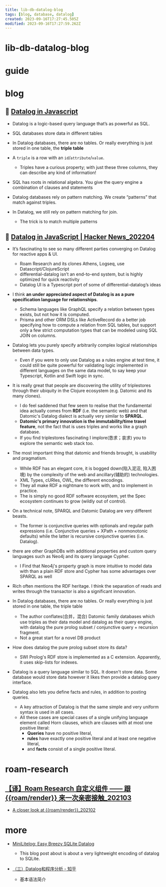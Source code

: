 ```yaml
---
title: lib-db-datalog-blog
tags: [blog, database, datalog]
created: 2023-09-16T17:27:45.505Z
modified: 2023-09-16T17:27:59.262Z
---
```


# lib-db-datalog-blog

# guide

# blog

## 📝 [Datalog in Javascript](https://www.instantdb.com/essays/datalogjs)

- Datalog is a logic-based query language that’s as powerful as SQL. 
- SQL databases store data in different tables
- In Datalog databases, there are no tables. Or really everything is just stored in one table, the **triple table**
- A `triple` is a row with an `id`/`attribute`/`value`. 
  - Triples have a curious property; with just these three columns, they can describe any kind of information!

- SQL has roots in relational algebra. You give the query engine a combination of clauses and statements
- Datalog databases rely on pattern matching. We create “patterns” that match against triples. 
- In Datalog, we still rely on pattern matching for join. 
  - The trick is to match multiple patterns

## 👥 [Datalog in JavaScript | Hacker News_202204](https://news.ycombinator.com/item?id=31154039)

- It’s fascinating to see so many different parties converging on Datalog for reactive apps & UI.
  - Roam Research and its clones Athens, Logseq, use Datascript/ClojureScript
  - differential-datalog isn’t an end-to-end system, but is highly optimized for quick reactivity
  - Datalog UI is a Typescript port of some of differential-datalog’s ideas
- I think **an under appreciated aspect of Datalog is as a pure specification language for relationships**. 
  - Schema languages like GraphQL specify a relation between types exists, but not how it is computed. 
  - Prisma and other ORM DSLs like ActiveRecord do a better job specifying how to compute a relation from SQL tables, but support only a few strict computation types that can be modeled using SQL JOIN on columns.
- Datalog lets you purely specify arbitrarily complex logical relationships between data types. 
  - Even if you were to only use Datalog as a rules engine at test time, it could still be quite powerful for validating logic implemented in different languages on the same data model, to say keep your Typescript, Kotlin and Swift logic in sync.

- It is really great that people are discovering the utility of triplestores through their ubiquity in the Clojure ecosystem (e.g. Datomic and its many clones).
  - I do feel saddened that few seem to realise that the fundamental idea actually comes from **RDF** (i.e. the semantic web) and that Datomic's Datalog dialect is actually very similar to **SPARQL**. 
  - **Datomic's primary innovation is the immutability/time travel feature**, not the fact that is uses triples and works like a graph database. 
  - If you find triplestores fascinating I implore(恳求；哀求) you to explore the semantic web stack too.

- The most important thing that datomic and friends brought, is usability and pragmatism.
  - While RDF has an elegant core, it is bogged down(陷入泥沼, 陷入困境) by the complexity of the web and ancillary(辅助的) technologies.
  - XML Types, cURIes, OWL, the different encodings.
  - They all make RDF a nightmare to work with, and to implement in practice.
  - The is simply no good RDF software ecosystem, yet the Spec ecosystem continues to grow (wildly out of control).
- On a technical note, SPARQL and Datomic Datalog are very different beasts.
  - The former is conjunctive queries with optionals and regular path expressions (i.e. Conjunctive queries + XPath + nonmonotonic defaults) while the latter is recursive conjunctive queries (i.e. Datalog).
- there are other GraphDBs with additional properties and custom query languages such as Neo4j and its query language Cypher.
  - I Find that Neo4j's property graph is more intuitive to model data with than a plain RDF store and Cypher has some advantages over SPARQL as well

- Rich often mentions the RDF heritage. I think the separation of reads and writes through the transactor is also a significant innovation.

- In Datalog databases, there are no tables. Or really everything is just stored in one table, the triple table
  - The author conflates(合并，混合) Datomic family databases which use triples as their data model and datalog as their query engine, with datalog the pure prolog subset / conjunctive query + recursion fragment.
  - Not a great start for a novel DB product

- How does datalog the pure prolog subset store its data?
  - SWI Prolog's RDF store is implemented as a C extension. Apparently, it uses skip-lists for indexes.
- Datalog is a query language similar to SQL. It doesn't store data. Some database would store data however it likes then provide a datalog query interface.
- Datalog also lets you define facts and rules, in addition to posting queries. 
  - A key attraction of Datalog is that the same simple and very uniform syntax is used in all cases. 
  - All these cases are special cases of a single unifying language element called Horn clauses, which are clauses with at most one positive literal: 
    - **Queries** have no positive literal, 
    - **rules** have exactly one positive literal and at least one negative literal, 
    - and **facts** consist of a single positive literal.
# roam-research

## [【译】Roam Research 自定义组件 —— 跟 {{roam/render}} 来一次亲密接触_202103](https://blog.jimmylv.info/2021-03-10-a-closer-look-at-roamrender-zh-translation/)

- [A closer look at {{roam/render}}_202102](https://www.zsolt.blog/2021/02/a-closer-look-at-roamrender.html)
# more
- [MiniLitelog: Easy Breezy SQLite Datalog](https://www.philipzucker.com/tiny-sqlite-datalog/)
  - This blog post about is about a very lightweight encoding of datalog to SQLite.

- [（三）Datalog和程序分析 - 知乎](https://zhuanlan.zhihu.com/p/581748024)
  - 基本语法简介
